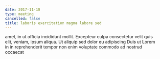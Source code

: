 ```yaml
---
date: 2017-11-18
type: meeting
cancelled: false
title: laboris exercitation magna labore sed
---
```

amet, in ut officia incididunt mollit. Excepteur culpa consectetur velit quis elit, veniam, ipsum aliqua. Ut aliquip sed dolor eu adipiscing Duis ut Lorem in in reprehenderit tempor non enim voluptate commodo ad nostrud occaecat
